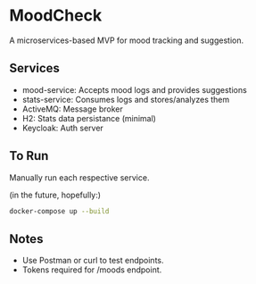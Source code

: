 # MoodCheck

A microservices-based MVP for mood tracking and suggestion.

## Services

- mood-service: Accepts mood logs and provides suggestions
- stats-service: Consumes logs and stores/analyzes them
- ActiveMQ: Message broker
- H2: Stats data persistance (minimal)
- Keycloak: Auth server

## To Run

Manually run each respective service. 

(in the future, hopefully:)

```bash
docker-compose up --build
```

## Notes

- Use Postman or curl to test endpoints.
- Tokens required for /moods endpoint.